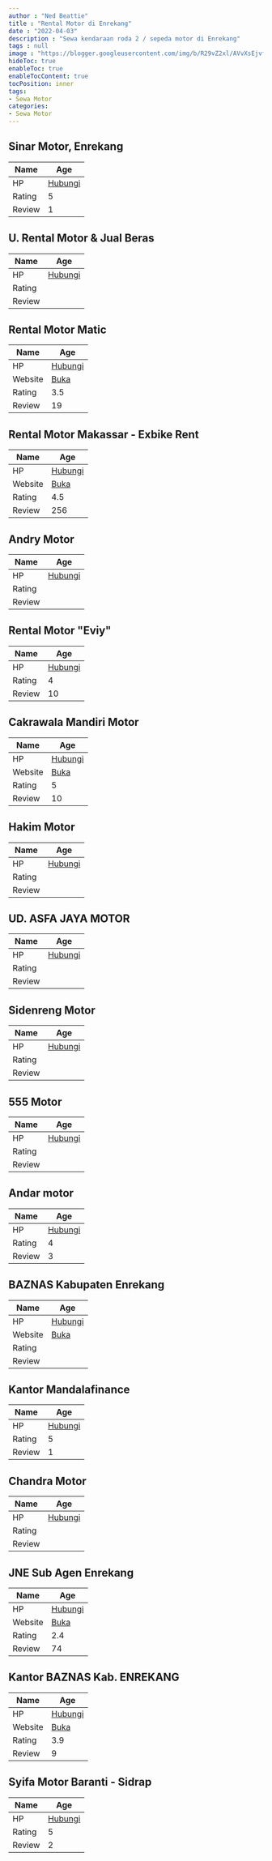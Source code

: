 ```yaml
---
author : "Ned Beattie"
title : "Rental Motor di Enrekang"
date : "2022-04-03"
description : "Sewa kendaraan roda 2 / sepeda motor di Enrekang"
tags : null
image : "https://blogger.googleusercontent.com/img/b/R29vZ2xl/AVvXsEjvf9tEWkG6_KwKDsDTaRLOWiSHNqxLoFC_UlLtuXNEMb1UsQG9wjVM47x6WA5KIVjRzi7vZZdGjg0L-kJScf5O1Jw24eY4JYqwp-u10TfnyC1_Lz1fScUJT0eAj-X_7510-g9-9mp8VW-FMeDvuntcluLZo-YRtNSOr3kGNXTy61cT97Is5ytEVFmKmg/w300-h200/rental-motor-di-enrekang.png"
hideToc: true
enableToc: true
enableTocContent: true
tocPosition: inner
tags:
- Sewa Motor
categories:
- Sewa Motor
---
```



## Sinar Motor, Enrekang

Name | Age
--------|------
HP | [Hubungi](https://pcandroidplayer.blogspot.com/?clayads=https://getnumber.ndower.dev?phone=)
Rating | 5
Review | 1


## U. Rental Motor &amp; Jual Beras

Name | Age
--------|------
HP | [Hubungi](https://pcandroidplayer.blogspot.com/?clayads=https://getnumber.ndower.dev?phone=)
Rating | 
Review | 


## Rental Motor Matic

Name | Age
--------|------
HP | [Hubungi](https://pcandroidplayer.blogspot.com/?clayads=https://getnumber.ndower.dev?phone=MDg1MjU2MTU5ODE4)
Website | [Buka](https://pcandroidplayer.blogspot.com/?clayads=aHR0cDovL3d3dy5yb2JlcnRhcnVuZy53aXhzaXRlLmNvbS9yZW50YWxtb3Rvcm1ha2Fzc2Fy) 
Rating | 3.5
Review | 19


## Rental Motor Makassar - Exbike Rent

Name | Age
--------|------
HP | [Hubungi](https://pcandroidplayer.blogspot.com/?clayads=https://getnumber.ndower.dev?phone=MDgyMjkxMTkzMDE5)
Website | [Buka](https://pcandroidplayer.blogspot.com/?clayads=aHR0cDovL3d3dy5leGJpa2UtcmVudC5jb20v) 
Rating | 4.5
Review | 256


## Andry Motor

Name | Age
--------|------
HP | [Hubungi](https://pcandroidplayer.blogspot.com/?clayads=https://getnumber.ndower.dev?phone=MDg1MjQwMzk3NDg2)
Rating | 
Review | 


## Rental Motor &quot;Eviy&quot;

Name | Age
--------|------
HP | [Hubungi](https://pcandroidplayer.blogspot.com/?clayads=https://getnumber.ndower.dev?phone=MDgyMzQ4MzkyMDQ5)
Rating | 4
Review | 10


## Cakrawala Mandiri Motor

Name | Age
--------|------
HP | [Hubungi](https://pcandroidplayer.blogspot.com/?clayads=https://getnumber.ndower.dev?phone=MDgxMzQyNTY3ODIy)
Website | [Buka](https://pcandroidplayer.blogspot.com/?clayads=aHR0cHM6Ly9pbnN0YWdyYW0uY29tL2Nha3Jhd2FsYV9tYW5kaXJpX21vdG9y) 
Rating | 5
Review | 10


## Hakim Motor

Name | Age
--------|------
HP | [Hubungi](https://pcandroidplayer.blogspot.com/?clayads=https://getnumber.ndower.dev?phone=MDgyMzYzNjM2NDE4)
Rating | 
Review | 


## UD. ASFA JAYA MOTOR

Name | Age
--------|------
HP | [Hubungi](https://pcandroidplayer.blogspot.com/?clayads=https://getnumber.ndower.dev?phone=MDg3NzE1NTI3NzQy)
Rating | 
Review | 


## Sidenreng Motor

Name | Age
--------|------
HP | [Hubungi](https://pcandroidplayer.blogspot.com/?clayads=https://getnumber.ndower.dev?phone=MDgyMTk1MDI5Nzk0)
Rating | 
Review | 


## 555 Motor

Name | Age
--------|------
HP | [Hubungi](https://pcandroidplayer.blogspot.com/?clayads=https://getnumber.ndower.dev?phone=MDg1MjQyNTY2NDE4)
Rating | 
Review | 


## Andar motor

Name | Age
--------|------
HP | [Hubungi](https://pcandroidplayer.blogspot.com/?clayads=https://getnumber.ndower.dev?phone=MDg1MjkxMjkxMzM3)
Rating | 4
Review | 3


## BAZNAS Kabupaten Enrekang

Name | Age
--------|------
HP | [Hubungi](https://pcandroidplayer.blogspot.com/?clayads=https://getnumber.ndower.dev?phone=MDgxMTQyMzA0MDA=)
Website | [Buka](https://pcandroidplayer.blogspot.com/?clayads=aHR0cDovL2thYmVucmVrYW5nLmJhem5hcy5nby5pZC8=) 
Rating | 
Review | 


## Kantor Mandalafinance

Name | Age
--------|------
HP | [Hubungi](https://pcandroidplayer.blogspot.com/?clayads=https://getnumber.ndower.dev?phone=MDgxMTQyMDY0NzQ=)
Rating | 5
Review | 1


## Chandra Motor

Name | Age
--------|------
HP | [Hubungi](https://pcandroidplayer.blogspot.com/?clayads=https://getnumber.ndower.dev?phone=MDgxMzU0NzcxOTQ3)
Rating | 
Review | 


## JNE Sub Agen Enrekang

Name | Age
--------|------
HP | [Hubungi](https://pcandroidplayer.blogspot.com/?clayads=https://getnumber.ndower.dev?phone=MDIxMjkyNzg4ODg=)
Website | [Buka](https://pcandroidplayer.blogspot.com/?clayads=aHR0cDovL3d3dy5qbmUuY28uaWQv) 
Rating | 2.4
Review | 74


## Kantor BAZNAS Kab. ENREKANG

Name | Age
--------|------
HP | [Hubungi](https://pcandroidplayer.blogspot.com/?clayads=https://getnumber.ndower.dev?phone=MDgxMTQyMzA0MDA=)
Website | [Buka](https://pcandroidplayer.blogspot.com/?clayads=aHR0cDovL2thYmVucmVrYW5nLmJhem5hcy5nby5pZC8=) 
Rating | 3.9
Review | 9


## Syifa Motor Baranti - Sidrap

Name | Age
--------|------
HP | [Hubungi](https://pcandroidplayer.blogspot.com/?clayads=https://getnumber.ndower.dev?phone=MDgxMzU1Njk1MDcx)
Rating | 5
Review | 2


